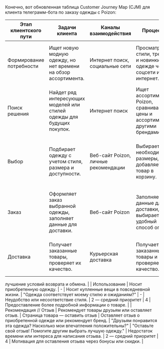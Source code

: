Конечно, вот обновленная таблица Customer Journey Map (CJM) для клиента телеграмм-бота по заказу одежды с Poizon:

| Этап клиентского пути | Задачи клиента | Каналы взаимодействия | Процессы | Чувства и мысли клиента | Рекламное сообщение | Барьеры | Важность этапа | Удовлетворённость | Решения (гипотезы) |
|------------------------|----------------|-----------------------|----------|-------------------------|---------------------|----------|-----------------|-------------------|---------------------|
| Формирование потребности | Ищет новую модную одежду, но нет времени на обзор ассортимента. | Интернет поиск, социальные сети | Просматривает стили, тренды и новинки в одежде через соцсети и интернет. | "Что выбрать из новых коллекций? Будет ли это соответствовать моему стилю?" | "Узнай последние тренды в Poizon! Открой для себя новые образы." | Неуверенность в соответствии стиля предложенной одежде. | 2 — средний приоритет | - | Реклама на тематических модных ресурсах. |
| Поиск решения | Найдет ряд интересующих моделей или стилей одежды для будущих покупок. | Интернет поиск | Ищет ассортимент Poizon, сравнивает цены и ассортимент с другими брендами. | "Каковы цены на выбранную одежду? Могу ли я получить дополнительные скидки?" | "У нас лучшие предложения на топовые бренды! Найди свой идеальный лук!" | Высокие цены на покупки, необходимость дополнительных скидок. | 2 — средний приоритет | 3 | Предоставление скидок по программе лояльности. |
| Выбор | Подбирает одежду с учетом стиля, размера и доступности. | Веб-сайт Poizon, личные рекомендации | Выбирает необходимые размеры, добавляет товар в корзину. | "Есть ли удобные способы оплаты? Насколько это подходит для моих потребностей?" | "У нас самые удобные опции оплаты! Оплати сейчас и получи свой заказ!" | Несовпадение размеров или неудобные методы оплаты. | 1 — высокий приоритет | 4 | Добавление новых способов оплаты. |
| Заказ | Оформляет заказ выбранной одежды, заполняет данные для доставки. | Веб-сайт Poizon | Заполняет данные для доставки, выбирает удобный способ оплаты. | "Когда моя покупка будет доставлена? Как проследить мой заказ?" | "Мы доставим ваш заказ вовремя! Отследите его статус в личном кабинете." | Неясность в сроках доставки и сложности отслеживания заказа. | 1 — высокий приоритет | 5 | Улучшение системы отслеживания заказов. |
| Доставка | Получает заказанные товары, проверяет их качество. | Курьерская доставка | Получает заказанные товары и проверяет их качество. | "Товары соответствуют описанию? Пришли ли они в хорошем состоянии?" | "Только качественная одежда! Мы заботимся о вашем комфорте." | Товар не соответствует описанию или пришел в плохом состоянии. | 1 — высокий приоритет | 5 | У

лучшение условий возврата и обмена. |
| Использование | Носит приобретенную одежду. | - | Носит купленные вещи в повседневной жизни. | "Одежда соответствует моему стилю и ожиданиям?" | - | Неудобство или несоответствие стиля. | 2 — средний приоритет | 4 | Предоставление более подробной информации о товаре. |
| Рекомендация // Отзыв | Рекомендует товары друзьям или оставляет отзыв. | Страница товара — оставить отзыв | Оставляет отзыв о приобретенной одежде или рекомендует бренд. | "Друзьям понравится эта одежда? Насколько мои впечатления положительны?" | "Оставьте свой отзыв! Помогите другим выбрать лучшую одежду." | Недостаток времени или интереса для написания отзыва. | 2 — средний приоритет | 4 | Мотивация для оставления отзыва через бонусы или скидки. |